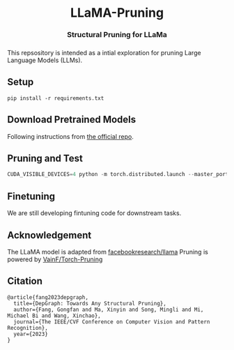 <div align="center"> <h1>LLaMA-Pruning <br> <h3>Structural Pruning for LLaMa<h3> </h1> </div>

This repsository is intended as a intial exploration for pruning Large Language Models (LLMs). 

## Setup
```
pip install -r requirements.txt
```

## Download Pretrained Models
Following instructions from [the official repo](https://github.com/facebookresearch/llama).

## Pruning and Test
```python
CUDA_VISIBLE_DEVICES=4 python -m torch.distributed.launch --master_port 18100 --nproc_per_node 1 prune_llama.py --ckpt_dir ckpt/LLaMa/7B/ --tokenizer_path ckpt/LLaMa/tokenizer.model
```

## Finetuning

We are still developing fintuning code for downstream tasks.

## Acknowledgement

The LLaMA model is adapted from [facebookresearch/llama](https://github.com/facebookresearch/llama)
Pruning is powered by [VainF/Torch-Pruning](https://github.com/VainF/Torch-Pruning)

## Citation
```
@article{fang2023depgraph,
  title={DepGraph: Towards Any Structural Pruning},
  author={Fang, Gongfan and Ma, Xinyin and Song, Mingli and Mi, Michael Bi and Wang, Xinchao},
  journal={The IEEE/CVF Conference on Computer Vision and Pattern Recognition},
  year={2023}
}
```
